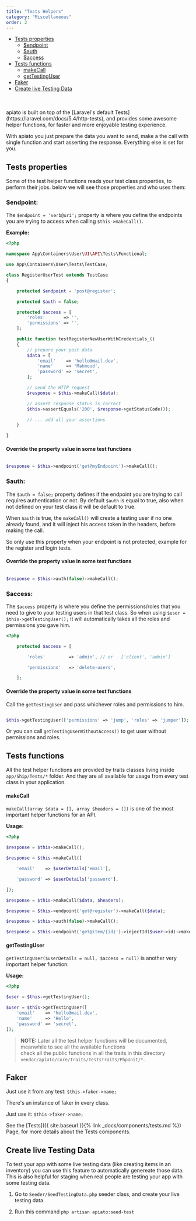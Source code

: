 ```yaml
---
title: "Tests Helpers"
category: "Miscellaneous"
order: 2
---
```


- [Tests properties](#tests-properties)
    - [$endpoint](#endpoint)
    - [$auth](#auth)
    - [$access](#access)
- [Tests functions](#tests-functions)
    - [makeCall](#makecall)
    - [getTestingUser](#gettestinguser)
- [Faker](#faker)
- [Create live Testing Data](#create-live-testing-data)

<br>
<br>
apiato is built on top of the [Laravel's default Tests](https://laravel.com/docs/5.4/http-tests), and provides some
awesome helper functions, for faster and more enjoyable testing experience.

With apiato you just prepare the data you want to send, make a the call with single function and start asserting the
response. Everything else is set for you.


<a name="tests-properties"></a>

## Tests properties

Some of the test helper functions reads your test class properties, to perform their jobs. below we will see those
properties and who uses them:

<a name="endpoint"></a>

### **$endpoint**:

The `$endpoint = 'verb@uri';` property is where you define the endpoints you are trying to access when calling
`$this->makeCall()`.

**Example:**

```php
<?php

namespace App\Containers\User\UI\API\Tests\Functional;

use App\Containers\User\Tests\TestCase;

class RegisterUserTest extends TestCase
{

    protected $endpoint = 'post@register';

    protected $auth = false;

    protected $access = [
        'roles'       => '',
        'permissions' => '',
    ];

    public function testRegisterNewUserWithCredentials_()
    {
        // prepare your post data
        $data = [
            'email'    => 'hello@mail.dev',
            'name'     => 'Mahmoud',
            'password' => 'secret',
        ];

        // send the HTTP request
        $response = $this->makeCall($data);

        // assert response status is correct
        $this->assertEquals('200', $response->getStatusCode());

        // ... add all your assertions
    }

}
```


<a name="override-the-property-value-in-some-test-functions"></a>

#### Override the property value in some test functions

```php

$response = $this->endpoint('get@myEndpoint')->makeCall();

```

<a name="auth"></a>

### **$auth**:

The `$auth = false;` property defines if the endpoint you are trying to call requires authentication or not. By default
`$auth` is equal to true, also when not defined on your test class it will be default to true.

When `$auth` is true, the `makeCall()` will create a testing user if no one already found, and it will inject his
access token in the headers, before making the call.

So only use this property when your endpoint is not protected, example for the register and login tests.

<a name="override-the-property-value-in-some-test-functions-1"></a>

#### Override the property value in some test functions

```php

$response = $this->auth(false)->makeCall();

```

<a name="access"></a>

### **$access**:

The `$access` property is where you define the permissions/roles that you need to give to your testing users in that
test class. So when using `$user = $this->getTestingUser();` it will automatically takes all the roles and permissions
you gave him.

```php
<?php

    protected $access = [

        'roles'         => 'admin', // or   ['client', 'admin']

        'permissions'   => 'delete-users',

    ];

```

<a name="override-the-property-value-in-some-test-functions-2"></a>

#### Override the property value in some test functions

Call the `getTestingUser` and pass whichever roles and permissions to him.

```php

$this->getTestingUser(['permissions' => 'jump', 'roles' => 'jumper']);

```

Or you can call `getTestingUserWithoutAccess()` to get user without permissions and roles.

<a name="tests-functions"></a>

## Tests functions

All the test helper functions are provided by traits classes living inside `app/Ship/Tests/*` folder. And they are all
available for usage from every test class in your application.

<a name="makeCall"></a>

#### makeCall

`makeCall(array $data = [], array $headers = [])` is one of the most important helper functions for an API.

**Usage:**

```php
<?php

$response = $this->makeCall();

$response = $this->makeCall([

    'email'    => $userDetails['email'],

    'password' => $userDetails['password'],

]);

$response = $this->makeCall($data, $headers);

$response = $this->endpoint('get@register')->makeCall($data);

$response = $this->auth(false)->makeCall();

$response = $this->endpoint('get@item/{id}')->injectId($user->id)->makeCall();

```

<a name="gettestinguser"></a>

#### getTestingUser

`getTestingUser($userDetails = null, $access = null)` is another very important helper function:

**Usage:**

```php
<?php

$user = $this->getTestingUser();

$user = $this->getTestingUser([
    'email'    => 'hello@mail.dev',
    'name'     => 'Hello',
    'password' => 'secret',
]);

```

> **NOTE:** Later all the test helper functions will be documented, meanwhile to see all the available functions  
check all the public functions in all the traits in this directory `vendor/apiato/core/Traits/TestsTraits/PhpUnit/*`.




<a name="faker"></a>

## Faker

Just use it from any test: `$this->faker->name;`

There's an instance of faker in every class.

Just use it: `$this->faker->name;`

See the [Tests]({{ site.baseurl }}{% link _docs/components/tests.md %}) Page, for more details about the Tests components.



<a name="create-live-testing-data"></a>

## Create live Testing Data

To test your app with some live testing data (like creating items in an inventory) you can use this feature to
automatically genereate those data. This is also helpful for staging when real people are testing your app with some testing data.

1. Go to `Seeder/SeedTestingData.php` seeder class, and create your live testing data.

2. Run this command `php artisan apiato:seed-test`
